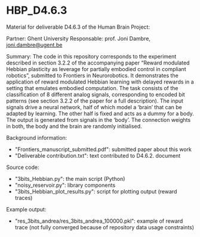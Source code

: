 # HBP_D4.6.3
Material for deliverable D4.6.3 of the Human Brain Project:

Partner: Ghent University
Responsable: prof. Joni Dambre, joni.dambre@ugent.be

Summary:
The code in this repository corresponds to the experiment described in section 3.2.2 of the accompanying paper “Reward modulated Hebbian plasticity as leverage for partially embodied control in compliant robotics”, submitted to Frontiers in Neurorobotics. It demonstrates the application of reward modulated Hebbian learning with delayed rewards in a setting that emulates embodied computation. The task consists of the classification of 8 different analog signals, corresponding to encoded bit patterns (see section 3.2.2 of the paper for a full description). The input signals drive a neural network, half of which model a ‘brain’ that can be adapted by learning. The other half is fixed and acts as a dummy for a body. The output is generated from signals in the ‘body’.  The connection weights in both, the body and the brain are randomly initialised. 


Background information:
- "Frontiers_manuscript_submitted.pdf": submitted paper about this work
- "Deliverable contribution.txt": text contributed to D4.6.2. document

Source code:
- "3bits_Hebbian.py": the main script (Python)
- "noisy_reservoir.py": library components
- "3bits_Hebbian_plot_results.py": script for plotting output (reward traces)

Example output: 
- "res_3bits_andrea/res_3bits_andrea_100000.pkl": example of reward trace (not fully converged because of repository data usage constraints)



